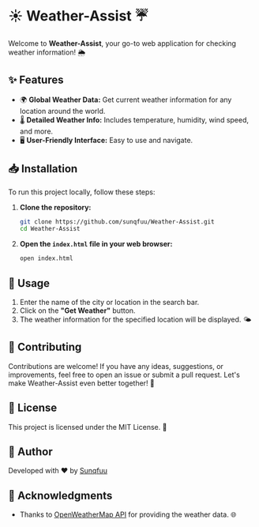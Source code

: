 # ☀️ Weather-Assist ☔

Welcome to **Weather-Assist**, your go-to web application for checking weather information! 🌦️

## ✨ Features

- 🌍 **Global Weather Data:** Get current weather information for any location around the world.
- 🌡️ **Detailed Weather Info:** Includes temperature, humidity, wind speed, and more.
- 🖥️ **User-Friendly Interface:** Easy to use and navigate.

## 📥 Installation

To run this project locally, follow these steps:

1. **Clone the repository:**
   ```bash
   git clone https://github.com/sunqfuu/Weather-Assist.git
   cd Weather-Assist
   ```

2. **Open the `index.html` file in your web browser:**
   ```bash
   open index.html
   ```

## 🚀 Usage

1. Enter the name of the city or location in the search bar.
2. Click on the **"Get Weather"** button.
3. The weather information for the specified location will be displayed. 🌤️

## 🤝 Contributing

Contributions are welcome! If you have any ideas, suggestions, or improvements, feel free to open an issue or submit a pull request. Let's make Weather-Assist even better together! 💪

## 📜 License

This project is licensed under the MIT License. 📄

## 👤 Author

Developed with ❤️ by [Sunqfuu](https://github.com/sunqfuu)

## 🙏 Acknowledgments

- Thanks to [OpenWeatherMap API](https://openweathermap.org/api) for providing the weather data. 🌐
